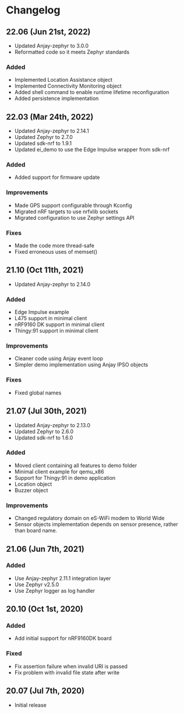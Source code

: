 # Changelog

## 22.06 (Jun 21st, 2022)

- Updated Anjay-zephyr to 3.0.0
- Reformatted code so it meets Zephyr standards

### Added

- Implemented Location Assistance object
- Implemented Connectivity Monitoring object
- Added shell command to enable runtime lifetime reconfiguration
- Added persistence implementation

## 22.03 (Mar 24th, 2022)

- Updated Anjay-zephyr to 2.14.1
- Updated Zephyr to 2.7.0
- Updated sdk-nrf to 1.9.1
- Updated ei_demo to use the Edge Impulse wrapper from sdk-nrf

### Added

- Added support for firmware update

### Improvements

- Made GPS support configurable through Kconfig
- Migrated nRF targets to use nrfxlib sockets
- Migrated configuration to use Zephyr settings API

### Fixes

- Made the code more thread-safe
- Fixed erroneous uses of memset()

## 21.10 (Oct 11th, 2021)

- Updated Anjay-zephyr to 2.14.0

### Added

- Edge Impulse example
- L475 support in minimal client
- nRF9160 DK support in minimal client
- Thingy:91 support in minimal client

### Improvements

- Cleaner code using Anjay event loop
- Simpler demo implementation using Anjay IPSO objects

### Fixes

- Fixed global names

## 21.07 (Jul 30th, 2021)

- Updated Anjay-zephyr to 2.13.0
- Updated Zephyr to 2.6.0
- Updated sdk-nrf to 1.6.0

### Added
- Moved client containing all features to demo folder
- Minimal client example for qemu_x86
- Support for Thingy:91 in demo application
- Location object
- Buzzer object

### Improvements
- Changed regulatory domain on eS-WiFi modem to World Wide
- Sensor objects implementation depends on sensor presence, rather than
  board name.

## 21.06 (Jun 7th, 2021)

### Added
- Use Anjay-zephyr 2.11.1 integration layer
- Use Zephyr v2.5.0
- Use Zephyr logger as log handler

## 20.10 (Oct 1st, 2020)

### Added
- Add initial support for nRF9160DK board

### Fixed
- Fix assertion failure when invalid URI is passed
- Fix problem with invalid file state after write

## 20.07 (Jul 7th, 2020)
- Initial release
